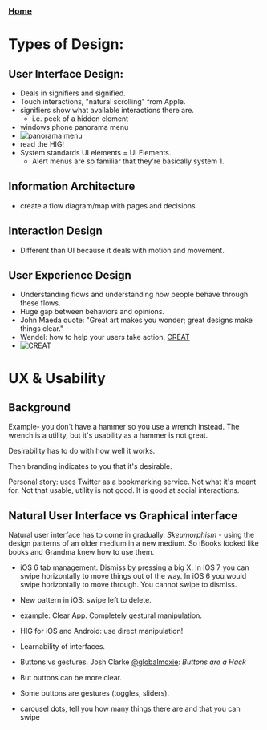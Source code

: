 ### [Home](intros.html)
# Types of Design:

## User Interface Design:
* Deals in signifiers and signified.
* Touch interactions, "natural scrolling" from Apple.
* signifiers show what available interactions there are.
   * i.e. peek of a hidden element
* windows phone panorama menu
* ![panorama menu](http://blogs.msdn.com/blogfiles/stephanc/WindowsLiveWriter/WindowsPhone7PanoramaControl_FF66/panorama-ctrl_3.jpg)
* read the HIG!
* System standards UI elements = UI Elements.
  * Alert menus are so familiar that they're basically system 1.


## Information Architecture
* create a flow diagram/map with pages and decisions

## Interaction Design
* Different than UI because it deals with motion and movement.

## User Experience Design
* Understanding flows and understanding how people behave through these flows.
* Huge gap between behaviors and opinions.
* John Maeda quote: "Great art makes you wonder; great designs make things clear."
* Wendel: how to help your users take action, [CREAT](https://uxmag.com/articles/how-to-help-your-users-take-action)
* ![CREAT](http://uxmag.com/sites/default/files/uploads/wendel-help-your-users-take-action/help-your-users-take-action-funnel.png)

# UX & Usability

## Background
Example- you don't have a hammer so you use a wrench instead. The wrench is a utility, but it's usability as a hammer is not great.

Desirability has to do with how well it works.

Then branding indicates to you that it's desirable.

Personal story: uses Twitter as a bookmarking service. Not what it's meant for. Not that usable, utility is not good. It is good at social interactions. 

## Natural User Interface vs Graphical interface
Natural user interface has to come in gradually. *Skeumorphism* - using the design patterns of an older medium in a new medium. So iBooks looked like books and Grandma knew how to use them.

* iOS 6 tab management. Dismiss by pressing a big X. In iOS 7 you can swipe horizontally to move things out of the way. In iOS 6 you would swipe horizontally to move through. You cannot swipe to dismiss.
* New pattern in iOS: swipe left to delete.

* example: Clear App. Completely gestural manipulation. 

* HIG for iOS and Android: use direct manipulation! 

* Learnability of interfaces. 

* Buttons vs gestures. Josh Clarke [@globalmoxie](http://twitter.com/globalmoxie): *Buttons are a Hack*
* But buttons can be more clear.
* Some buttons are gestures (toggles, sliders).
* carousel dots, tell you how many things there are and that you can swipe


